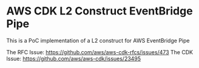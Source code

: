 # AWS CDK L2 Construct EventBridge Pipe

This is a PoC implementation of a L2 construct for AWS EventBridge Pipe

The RFC Issue: https://github.com/aws/aws-cdk-rfcs/issues/473
The CDK Issue: https://github.com/aws/aws-cdk/issues/23495
